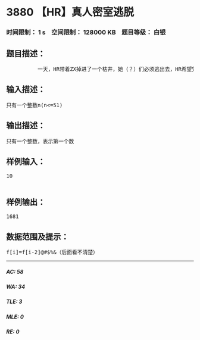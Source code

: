 # 3880 【HR】真人密室逃脱   
### 时间限制： 1 s&nbsp;&nbsp;&nbsp;&nbsp;空间限制： 128000 KB&nbsp;&nbsp;&nbsp;&nbsp;题目等级： 白银  
## 题目描述：  

<pre>
          一天，HR带着ZX掉进了一个枯井，她（？）们必须逃出去，HR希望凭着这个机会让ZX知道他是个聪明而且勇♂敢的男♂人。          但是她（？）们遇到了难题，最后逃出去的门上印着一排数字：0,1,3,8,20,49,119,288.左边有一段式子，但岁月在上面留下了痕迹，一些字迹已经泛黄，式子是：f[i]=f[i-2]@#￥%&（后面看不清楚）。在这排数字的下面有一个问题，问第n个数是什么，你能帮HR证明自己是个聪明而又勇♂敢的男♂人吗？
</pre>
  
  
## 输入描述：  

<pre>
只有一个整数n(n<=51)
</pre>
  
  
## 输出描述：  

<pre>
只有一个整数，表示第一个数
</pre>
  
  
## 样例输入：  

<pre>
10  

</pre>
  
  
## 样例输出：  

<pre>
1681
</pre>
  
  
## 数据范围及提示：  

<pre>
f[i]=f[i-2]@#$%&（后面看不清楚）
</pre>
  
  
***  

##### AC: 58  
##### WA: 34  
##### TLE: 3  
##### MLE: 0  
##### RE: 0  
